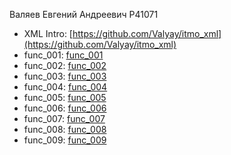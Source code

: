 Валяев Евгений Андреевич P41071

- XML Intro: [https://github.com/Valyay/itmo_xml](https://github.com/Valyay/itmo_xml)
- func_001: [func_001](https://github.com/Valyay/Valyay.github.io/blob/master/func_001.js)
- func_002: [func_002](https://github.com/Valyay/Valyay.github.io/blob/master/func_002.js)
- func_003: [func_003](https://kodaktor.ru/func_8d40c)
- func_004: [func_004](https://kodaktor.ru/func_10da7)
- func_005: [func_005](https://kodaktor.ru/func_e682f)
- func_006: [func_006](https://kodaktor.ru/func_74f12)
- func_007: [func_007](https://kodaktor.ru/func_b5adb)
- func_008: [func_008](https://kodaktor.ru/func_46d55)
- func_009: [func_009](https://kodaktor.ru/func_a5a0e)
